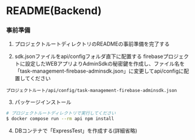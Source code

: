 # README(Backend) 

### 事前準備
1. プロジェクトルートディレクトリのREADMEの事前準備を完了する

2. sdk.jsonファイルをapi/configフォルダ直下に配置する
  firebaseプロジェクトに設定したWEBアプリよりAdminSdkの秘密鍵を作成し、ファイル名を「task-management-firebase-adminsdk.json」に変更してapi/configに配置してください
```
プロジェクトルート/api/config/task-management-firebase-adminsdk.json
```

3. パッケージインストール
```bash
# プロジェクトルートディレクトリで実行してください
$ docker compose run --rm api npm install
```

4. DBコンテナで「ExpressTest」を作成する(詳細省略)



